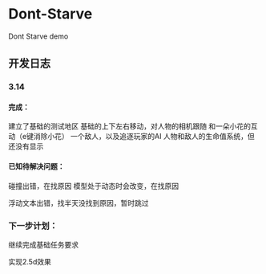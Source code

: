 # Dont-Starve
Dont Starve demo

## 开发日志

### 3.14

#### 完成：

建立了基础的测试地区
基础的上下左右移动，对人物的相机跟随
和一朵小花的互动（e键消除小花）
一个敌人，以及追逐玩家的AI
人物和敌人的生命值系统，但还没有显示

#### 已知待解决问题：

碰撞出错，在找原因
模型处于动态时会改变，在找原因

浮动文本出错，找半天没找到原因，暂时跳过

### 下一步计划：

继续完成基础任务要求

实现2.5d效果
